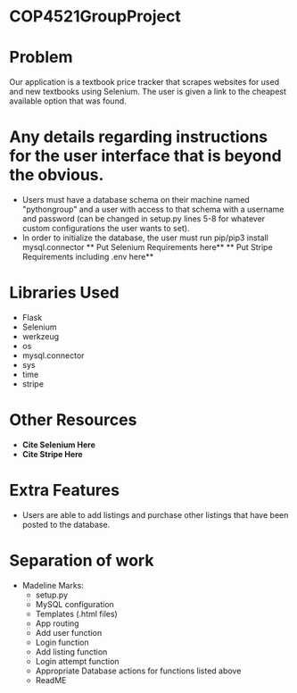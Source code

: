 # COP4521GroupProject

# Problem
Our application is a textbook price tracker that scrapes websites for used and new textbooks using Selenium. The user is given a link to the cheapest available option that was found.

# Any details regarding instructions for the user interface that is beyond the obvious.
- Users must have a database schema on their machine named "pythongroup" and a user with access to that schema with a username and password (can be changed in setup.py lines 5-8 for whatever custom configurations the user wants to set). 
- In order to initialize the database, the user must run pip/pip3 install mysql.connector
** Put Selenium Requirements here**
** Put Stripe Requirements including .env here**

# Libraries Used
- Flask
- Selenium 
- werkzeug
- os
- mysql.connector
- sys
- time
- stripe

# Other Resources
- **Cite Selenium Here**
- **Cite Stripe Here**

# Extra Features
- Users are able to add listings and purchase other listings that have been posted to the database.

# Separation of work
- Madeline Marks: 
  - setup.py
  - MySQL configuration
  - Templates (.html files)
  - App routing
  - Add user function
  - Login function
  - Add listing function
  - Login attempt function
  - Appropriate Database actions for functions listed above
  - ReadME
